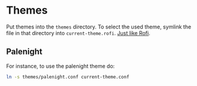 # Themes

Put themes into the `themes` directory. To select the used theme, symlink the file in that directory into `current-theme.rofi`. [Just like Rofi](.config/rofi).

## Palenight

For instance, to use the palenight theme do:

```sh
ln -s themes/palenight.conf current-theme.conf
```
